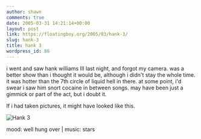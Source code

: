```yaml
---
author: shawn
comments: true
date: 2005-03-31 14:21:14+00:00
layout: post
link: https://floatingboy.org/2005/03/hank-3/
slug: hank-3
title: hank 3
wordpress_id: 86
---
```


i went and saw hank williams III last night, and forgot my
camera. was a better show than i thought it would be, although i
didn't stay the whole time. it was hotter than the 7th
circle of liquid hell in there. at some point, i'd swear i saw
him snort cocaine in between songs. may have been just a gimmick
or part of the act, but i doubt it.

If i had taken pictures, it might have looked like this.

![Hank 3](http://www.hank3.com/imag3s/hellbilly/hellbilly0065.jpg)

mood: well hung over | music: stars
